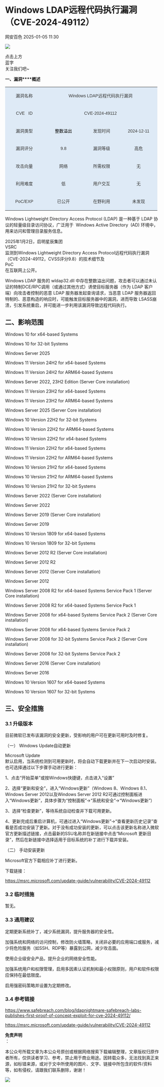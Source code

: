 #  Windows LDAP远程代码执行漏洞（CVE-2024-49112）   
 网安百色   2025-01-05 11:30  
  
![](https://mmbiz.qpic.cn/mmbiz_png/1QIbxKfhZo5lNbibXUkeIxDGJmD2Md5vK9ZGS15PBzhF8gRBMk6V7TXMVsSxyqn3vpLuXTg82nHzLRYicg7QtVJQ/640?wx_fmt=other&from=appmsg&wxfrom=5&wx_lazy=1&wx_co=1&tp=webp "")  
  
点击上方  
蓝字  
关注我们吧~  
  
**一、漏洞****概述**  
<table><tbody style="-webkit-tap-highlight-color: transparent;outline: 0px;visibility: visible;"><tr style="-webkit-tap-highlight-color: transparent;outline: 0px;height: 20.15pt;visibility: visible;"><td width="111.33333333333333" height="20" style="-webkit-tap-highlight-color: transparent;padding: 0cm 5.4pt;outline: 0px;word-break: break-all;border-width: 2.25pt 1.5pt 1.5pt 2.25pt;border-color: windowtext;background: rgb(222, 234, 246);visibility: visible;"><p style="-webkit-tap-highlight-color: transparent;outline: 0px;text-align: center;line-height: 25.5px;visibility: visible;"><span style="-webkit-tap-highlight-color: transparent;outline: 0px;font-family: 微软雅黑, sans-serif;color: rgb(51, 51, 51);font-size: 14px;visibility: visible;">漏洞名称<o:p style="-webkit-tap-highlight-color: transparent;outline: 0px;visibility: visible;"></o:p></span></p></td><td width="359.3333333333333" colspan="3" height="20" style="-webkit-tap-highlight-color: transparent;padding: 0cm 5.4pt;outline: 0px;word-break: break-all;border-top-width: 2.25pt;border-top-color: windowtext;border-right-width: 2.25pt;border-right-color: windowtext;border-bottom-width: 1.5pt;border-bottom-color: windowtext;border-left: none;background: rgb(222, 234, 246);visibility: visible;"><p style="-webkit-tap-highlight-color: transparent;outline: 0px;text-align: center;line-height: 25.5px;visibility: visible;"><span style="-webkit-tap-highlight-color: transparent;outline: 0px;font-size: 14px;font-family: 微软雅黑, sans-serif;color: rgb(51, 51, 51);visibility: visible;">Windows LDAP远程代码执行漏洞<o:p style="-webkit-tap-highlight-color: transparent;outline: 0px;visibility: visible;"></o:p></span></p></td></tr><tr style="-webkit-tap-highlight-color: transparent;outline: 0px;height: 20.15pt;visibility: visible;"><td width="108.33333333333333" height="20" style="-webkit-tap-highlight-color: transparent;padding: 0cm 5.4pt;outline: 0px;word-break: break-all;border-top: none;border-right-width: 1.5pt;border-right-color: windowtext;border-bottom-width: 1.5pt;border-bottom-color: windowtext;border-left-width: 2.25pt;border-left-color: windowtext;background: rgb(222, 234, 246);visibility: visible;"><p style="-webkit-tap-highlight-color: transparent;outline: 0px;text-align: center;line-height: 25.5px;visibility: visible;"><span style="-webkit-tap-highlight-color: transparent;outline: 0px;font-family: 微软雅黑, sans-serif;color: rgb(51, 51, 51);font-size: 14px;visibility: visible;">CVE   ID<o:p style="-webkit-tap-highlight-color: transparent;outline: 0px;visibility: visible;"></o:p></span></p></td><td width="339.3333333333333" colspan="3" height="20" style="-webkit-tap-highlight-color: transparent;padding: 0cm 5.4pt;outline: 0px;word-break: break-all;border-top: none;border-right-width: 2.25pt;border-right-color: windowtext;border-bottom-width: 1.5pt;border-bottom-color: windowtext;border-left: none;background: rgb(222, 234, 246);visibility: visible;"><p style="-webkit-tap-highlight-color: transparent;outline: 0px;text-align: center;line-height: 25.5px;visibility: visible;"><span style="-webkit-tap-highlight-color: transparent;outline: 0px;font-family: 微软雅黑, sans-serif;color: rgb(51, 51, 51);font-size: 14px;visibility: visible;">CVE-2024-49112<o:p style="-webkit-tap-highlight-color: transparent;outline: 0px;visibility: visible;"></o:p></span></p></td></tr><tr style="-webkit-tap-highlight-color: transparent;outline: 0px;height: 20.15pt;visibility: visible;"><td width="108.33333333333333" height="20" style="-webkit-tap-highlight-color: transparent;padding: 0cm 5.4pt;outline: 0px;word-break: break-all;border-top: none;border-right-width: 1.5pt;border-right-color: windowtext;border-bottom-width: 1.5pt;border-bottom-color: windowtext;border-left-width: 2.25pt;border-left-color: windowtext;background: rgb(222, 234, 246);visibility: visible;"><p style="-webkit-tap-highlight-color: transparent;outline: 0px;text-align: center;line-height: 25.5px;visibility: visible;"><span style="-webkit-tap-highlight-color: transparent;outline: 0px;font-family: 微软雅黑, sans-serif;color: rgb(51, 51, 51);font-size: 14px;visibility: visible;">漏洞类型<o:p style="-webkit-tap-highlight-color: transparent;outline: 0px;visibility: visible;"></o:p></span></p></td><td width="101.33333333333333" height="20" style="-webkit-tap-highlight-color: transparent;padding: 0cm 5.4pt;outline: 0px;word-break: break-all;border-top: none;border-right-width: 1.5pt;border-right-color: windowtext;border-bottom-width: 1.5pt;border-bottom-color: windowtext;border-left: none;background: rgb(222, 234, 246);visibility: visible;"><p style="-webkit-tap-highlight-color: transparent;outline: 0px;text-align: center;line-height: 25.5px;visibility: visible;"><span style="-webkit-tap-highlight-color: transparent;outline: 0px;font-family: 微软雅黑, sans-serif;color: black;font-size: 14px;visibility: visible;">整数溢出<o:p style="-webkit-tap-highlight-color: transparent;outline: 0px;visibility: visible;"></o:p></span></p></td><td width="90.33333333333333" height="20" style="-webkit-tap-highlight-color: transparent;padding: 0cm 5.4pt;outline: 0px;word-break: break-all;border-top: none;border-right-width: 1.5pt;border-right-color: windowtext;border-bottom-width: 1.5pt;border-bottom-color: windowtext;border-left: none;background: rgb(222, 234, 246);visibility: visible;"><p style="-webkit-tap-highlight-color: transparent;outline: 0px;text-align: center;line-height: 25.5px;visibility: visible;"><span style="-webkit-tap-highlight-color: transparent;outline: 0px;font-family: 微软雅黑, sans-serif;color: rgb(51, 51, 51);font-size: 14px;visibility: visible;">发现时间<o:p style="-webkit-tap-highlight-color: transparent;outline: 0px;visibility: visible;"></o:p></span></p></td><td width="104.33333333333333" height="20" style="-webkit-tap-highlight-color: transparent;padding: 0cm 5.4pt;outline: 0px;word-break: break-all;border-top: none;border-right-width: 2.25pt;border-right-color: windowtext;border-bottom-width: 1.5pt;border-bottom-color: windowtext;border-left: none;background: rgb(222, 234, 246);visibility: visible;"><p style="-webkit-tap-highlight-color: transparent;outline: 0px;text-align: center;line-height: 25.5px;visibility: visible;"><span style="-webkit-tap-highlight-color: transparent;outline: 0px;font-family: 微软雅黑, sans-serif;color: rgb(51, 51, 51);font-size: 14px;visibility: visible;">2024-12-11<o:p style="-webkit-tap-highlight-color: transparent;outline: 0px;visibility: visible;"></o:p></span></p></td></tr><tr style="-webkit-tap-highlight-color: transparent;outline: 0px;height: 20.15pt;visibility: visible;"><td width="108.33333333333333" height="20" style="-webkit-tap-highlight-color: transparent;padding: 0cm 5.4pt;outline: 0px;word-break: break-all;border-top: none;border-right-width: 1.5pt;border-right-color: windowtext;border-bottom-width: 1.5pt;border-bottom-color: windowtext;border-left-width: 2.25pt;border-left-color: windowtext;background: rgb(222, 234, 246);visibility: visible;"><p style="-webkit-tap-highlight-color: transparent;outline: 0px;text-align: center;line-height: 25.5px;visibility: visible;"><span style="-webkit-tap-highlight-color: transparent;outline: 0px;font-family: 微软雅黑, sans-serif;color: rgb(51, 51, 51);font-size: 14px;visibility: visible;">漏洞评分<o:p style="-webkit-tap-highlight-color: transparent;outline: 0px;visibility: visible;"></o:p></span></p></td><td width="111.33333333333333" height="20" style="-webkit-tap-highlight-color: transparent;padding: 0cm 5.4pt;outline: 0px;word-break: break-all;border-top: none;border-right-width: 1.5pt;border-right-color: windowtext;border-bottom-width: 1.5pt;border-bottom-color: windowtext;border-left: none;background: rgb(222, 234, 246);visibility: visible;"><p style="-webkit-tap-highlight-color: transparent;outline: 0px;text-align: center;line-height: 25.5px;visibility: visible;"><span style="-webkit-tap-highlight-color: transparent;outline: 0px;font-family: 微软雅黑, sans-serif;color: rgb(51, 51, 51);font-size: 14px;visibility: visible;">9.8<o:p style="-webkit-tap-highlight-color: transparent;outline: 0px;visibility: visible;"></o:p></span></p></td><td width="99.33333333333333" height="20" style="-webkit-tap-highlight-color: transparent;padding: 0cm 5.4pt;outline: 0px;word-break: break-all;border-top: none;border-right-width: 1.5pt;border-right-color: windowtext;border-bottom-width: 1.5pt;border-bottom-color: windowtext;border-left: none;background: rgb(222, 234, 246);visibility: visible;"><p style="-webkit-tap-highlight-color: transparent;outline: 0px;text-align: center;line-height: 25.5px;visibility: visible;"><span style="-webkit-tap-highlight-color: transparent;outline: 0px;font-family: 微软雅黑, sans-serif;color: rgb(51, 51, 51);font-size: 14px;visibility: visible;">漏洞等级<o:p style="-webkit-tap-highlight-color: transparent;outline: 0px;visibility: visible;"></o:p></span></p></td><td width="104.33333333333333" height="20" style="-webkit-tap-highlight-color: transparent;padding: 0cm 5.4pt;outline: 0px;word-break: break-all;border-top: none;border-right-width: 2.25pt;border-right-color: windowtext;border-bottom-width: 1.5pt;border-bottom-color: windowtext;border-left: none;background: rgb(222, 234, 246);visibility: visible;"><p style="-webkit-tap-highlight-color: transparent;outline: 0px;text-align: center;line-height: 25.5px;visibility: visible;"><span style="-webkit-tap-highlight-color: transparent;outline: 0px;font-family: 微软雅黑, sans-serif;color: rgb(51, 51, 51);font-size: 14px;visibility: visible;">高危<o:p style="-webkit-tap-highlight-color: transparent;outline: 0px;visibility: visible;"></o:p></span></p></td></tr><tr style="-webkit-tap-highlight-color: transparent;outline: 0px;visibility: visible;"><td width="108.33333333333333" style="-webkit-tap-highlight-color: transparent;padding: 0cm 5.4pt;outline: 0px;word-break: break-all;border-top: none;border-right-width: 1.5pt;border-right-color: windowtext;border-bottom-width: 1.5pt;border-bottom-color: windowtext;border-left-width: 2.25pt;border-left-color: windowtext;background: rgb(222, 234, 246);visibility: visible;"><p style="-webkit-tap-highlight-color: transparent;outline: 0px;text-align: center;line-height: 25.5px;visibility: visible;"><span style="-webkit-tap-highlight-color: transparent;outline: 0px;font-family: 微软雅黑, sans-serif;color: rgb(51, 51, 51);font-size: 14px;visibility: visible;">攻击向量<o:p style="-webkit-tap-highlight-color: transparent;outline: 0px;visibility: visible;"></o:p></span></p></td><td width="111.33333333333333" style="-webkit-tap-highlight-color: transparent;padding: 0cm 5.4pt;outline: 0px;word-break: break-all;border-top: none;border-right-width: 1.5pt;border-right-color: windowtext;border-bottom-width: 1.5pt;border-bottom-color: windowtext;border-left: none;background: rgb(222, 234, 246);visibility: visible;"><p style="-webkit-tap-highlight-color: transparent;outline: 0px;text-align: center;line-height: 25.5px;visibility: visible;"><span style="-webkit-tap-highlight-color: transparent;outline: 0px;font-family: 微软雅黑, sans-serif;color: rgb(51, 51, 51);font-size: 14px;visibility: visible;">网络<o:p style="-webkit-tap-highlight-color: transparent;outline: 0px;visibility: visible;"></o:p></span></p></td><td width="99.33333333333333" style="-webkit-tap-highlight-color: transparent;padding: 0cm 5.4pt;outline: 0px;word-break: break-all;border-top: none;border-right-width: 1.5pt;border-right-color: windowtext;border-bottom-width: 1.5pt;border-bottom-color: windowtext;border-left: none;background: rgb(222, 234, 246);visibility: visible;"><p style="-webkit-tap-highlight-color: transparent;outline: 0px;text-align: center;line-height: 25.5px;visibility: visible;"><span style="-webkit-tap-highlight-color: transparent;outline: 0px;font-family: 微软雅黑, sans-serif;color: rgb(51, 51, 51);font-size: 14px;visibility: visible;">所需权限<o:p style="-webkit-tap-highlight-color: transparent;outline: 0px;visibility: visible;"></o:p></span></p></td><td width="104.33333333333333" style="-webkit-tap-highlight-color: transparent;padding: 0cm 5.4pt;outline: 0px;word-break: break-all;border-top: none;border-right-width: 2.25pt;border-right-color: windowtext;border-bottom-width: 1.5pt;border-bottom-color: windowtext;border-left: none;background: rgb(222, 234, 246);visibility: visible;"><p style="-webkit-tap-highlight-color: transparent;outline: 0px;text-align: center;line-height: 25.5px;visibility: visible;"><span style="-webkit-tap-highlight-color: transparent;outline: 0px;font-family: 微软雅黑, sans-serif;color: rgb(51, 51, 51);font-size: 14px;visibility: visible;">无<o:p style="-webkit-tap-highlight-color: transparent;outline: 0px;visibility: visible;"></o:p></span></p></td></tr><tr style="-webkit-tap-highlight-color: transparent;outline: 0px;visibility: visible;"><td width="108.33333333333333" style="-webkit-tap-highlight-color: transparent;padding: 0cm 5.4pt;outline: 0px;word-break: break-all;border-top: none;border-right-width: 1.5pt;border-right-color: windowtext;border-bottom-width: 1.5pt;border-bottom-color: windowtext;border-left-width: 2.25pt;border-left-color: windowtext;background: rgb(222, 234, 246);visibility: visible;"><p style="-webkit-tap-highlight-color: transparent;outline: 0px;text-align: center;line-height: 25.5px;visibility: visible;"><span style="-webkit-tap-highlight-color: transparent;outline: 0px;font-family: 微软雅黑, sans-serif;color: rgb(51, 51, 51);font-size: 14px;visibility: visible;">利用难度<o:p style="-webkit-tap-highlight-color: transparent;outline: 0px;visibility: visible;"></o:p></span></p></td><td width="111.33333333333333" style="-webkit-tap-highlight-color: transparent;padding: 0cm 5.4pt;outline: 0px;word-break: break-all;border-top: none;border-right-width: 1.5pt;border-right-color: windowtext;border-bottom-width: 1.5pt;border-bottom-color: windowtext;border-left: none;background: rgb(222, 234, 246);visibility: visible;"><p style="-webkit-tap-highlight-color: transparent;outline: 0px;text-align: center;line-height: 25.5px;visibility: visible;"><span style="-webkit-tap-highlight-color: transparent;outline: 0px;font-family: 微软雅黑, sans-serif;color: rgb(51, 51, 51);font-size: 14px;visibility: visible;">低<o:p style="-webkit-tap-highlight-color: transparent;outline: 0px;visibility: visible;"></o:p></span></p></td><td width="99.33333333333333" style="-webkit-tap-highlight-color: transparent;padding: 0cm 5.4pt;outline: 0px;word-break: break-all;border-top: none;border-right-width: 1.5pt;border-right-color: windowtext;border-bottom-width: 1.5pt;border-bottom-color: windowtext;border-left: none;background: rgb(222, 234, 246);visibility: visible;"><p style="-webkit-tap-highlight-color: transparent;outline: 0px;text-align: center;line-height: 25.5px;visibility: visible;"><span style="-webkit-tap-highlight-color: transparent;outline: 0px;font-family: 微软雅黑, sans-serif;color: rgb(51, 51, 51);font-size: 14px;visibility: visible;">用户交互<o:p style="-webkit-tap-highlight-color: transparent;outline: 0px;visibility: visible;"></o:p></span></p></td><td width="104.33333333333333" style="-webkit-tap-highlight-color: transparent;padding: 0cm 5.4pt;outline: 0px;word-break: break-all;border-top: none;border-right-width: 2.25pt;border-right-color: windowtext;border-bottom-width: 1.5pt;border-bottom-color: windowtext;border-left: none;background: rgb(222, 234, 246);visibility: visible;"><p style="-webkit-tap-highlight-color: transparent;outline: 0px;text-align: center;line-height: 25.5px;visibility: visible;"><span style="-webkit-tap-highlight-color: transparent;outline: 0px;font-family: 微软雅黑, sans-serif;color: rgb(51, 51, 51);font-size: 14px;visibility: visible;">无<o:p style="-webkit-tap-highlight-color: transparent;outline: 0px;visibility: visible;"></o:p></span></p></td></tr><tr style="-webkit-tap-highlight-color: transparent;outline: 0px;visibility: visible;"><td width="108.33333333333333" style="-webkit-tap-highlight-color: transparent;padding: 0cm 5.4pt;outline: 0px;word-break: break-all;border-top: none;border-right-width: 1.5pt;border-right-color: windowtext;border-bottom-width: 2.25pt;border-bottom-color: windowtext;border-left-width: 2.25pt;border-left-color: windowtext;background: rgb(222, 234, 246);visibility: visible;"><p style="-webkit-tap-highlight-color: transparent;outline: 0px;text-align: center;line-height: 25.5px;visibility: visible;"><span style="-webkit-tap-highlight-color: transparent;outline: 0px;font-family: 微软雅黑, sans-serif;color: rgb(51, 51, 51);font-size: 14px;visibility: visible;">PoC/EXP<o:p style="-webkit-tap-highlight-color: transparent;outline: 0px;visibility: visible;"></o:p></span></p></td><td width="111.33333333333333" style="-webkit-tap-highlight-color: transparent;padding: 0cm 5.4pt;outline: 0px;word-break: break-all;border-top: none;border-right-width: 1.5pt;border-right-color: windowtext;border-bottom-width: 2.25pt;border-bottom-color: windowtext;border-left: none;background: rgb(222, 234, 246);visibility: visible;"><p style="-webkit-tap-highlight-color: transparent;outline: 0px;text-align: center;line-height: 25.5px;visibility: visible;"><span style="-webkit-tap-highlight-color: transparent;outline: 0px;font-family: 微软雅黑, sans-serif;color: rgb(51, 51, 51);font-size: 14px;visibility: visible;">已公开<o:p style="-webkit-tap-highlight-color: transparent;outline: 0px;visibility: visible;"></o:p></span></p></td><td width="99.33333333333333" style="-webkit-tap-highlight-color: transparent;padding: 0cm 5.4pt;outline: 0px;word-break: break-all;border-top: none;border-right-width: 1.5pt;border-right-color: windowtext;border-bottom-width: 2.25pt;border-bottom-color: windowtext;border-left: none;background: rgb(222, 234, 246);visibility: visible;"><p style="-webkit-tap-highlight-color: transparent;outline: 0px;text-align: center;line-height: 25.5px;visibility: visible;"><span style="-webkit-tap-highlight-color: transparent;outline: 0px;font-family: 微软雅黑, sans-serif;color: rgb(51, 51, 51);font-size: 14px;visibility: visible;">在野利用<o:p style="-webkit-tap-highlight-color: transparent;outline: 0px;visibility: visible;"></o:p></span></p></td><td width="104.33333333333333" style="-webkit-tap-highlight-color: transparent;padding: 0cm 5.4pt;outline: 0px;word-break: break-all;border-top: none;border-right-width: 2.25pt;border-right-color: windowtext;border-bottom-width: 2.25pt;border-bottom-color: windowtext;border-left: none;background: rgb(222, 234, 246);visibility: visible;"><p style="-webkit-tap-highlight-color: transparent;outline: 0px;text-align: center;line-height: 25.5px;visibility: visible;"><span style="-webkit-tap-highlight-color: transparent;outline: 0px;font-family: 微软雅黑, sans-serif;color: rgb(51, 51, 51);font-size: 14px;visibility: visible;">未发现<o:p style="-webkit-tap-highlight-color: transparent;outline: 0px;visibility: visible;"></o:p></span></p></td></tr></tbody></table>  
Windows Lightweight Directory Access Protocol (LDAP) 是一种基于 LDAP 协议的轻量级目录访问协议，广泛用于   
Windows Active Directory  
 (AD) 环境中，用来访问和管理目录服务信息。  
  
2025年1月2日，启明星辰集团  
VSRC  
监测到Windows Lightweight Directory Access Protocol远程代码执行漏洞（CVE-2024-49112，CVSS评分9.8）的技术细节及  
PoC  
在互联网上公开。  
  
Windows LDAP 服务的 wldap32.dll 中存在整数溢出问题，攻击者可以通过未认证的特制DCE/RPC调用（或通过其他方式）诱使目标服务器（作为 LDAP 客户端）向攻击者控制的恶意 LDAP 服务器发起查询请求，当恶意 LDAP 服务器返回特制的、恶意构造的响应时，可能触发目标服务器中的漏洞，进而导致 LSASS崩溃，引发系统重启，并可能进一步利用该漏洞导致远程代码执行。  
## 二、影响范围  
  
Windows 10 for x64-based Systems  
  
Windows 10 for 32-bit Systems  
  
Windows Server 2025  
  
Windows 11 Version 24H2 for x64-based Systems  
  
Windows 11 Version 24H2 for ARM64-based Systems  
  
Windows Server 2022, 23H2 Edition (Server Core installation)  
  
Windows 11 Version 23H2 for x64-based Systems  
  
Windows 11 Version 23H2 for ARM64-based Systems  
  
Windows Server 2025 (Server Core installation)  
  
Windows 10 Version 22H2 for 32-bit Systems  
  
Windows 10 Version 22H2 for ARM64-based Systems  
  
Windows 10 Version 22H2 for x64-based Systems  
  
Windows 11 Version 22H2 for x64-based Systems  
  
Windows 11 Version 22H2 for ARM64-based Systems  
  
Windows 10 Version 21H2 for x64-based Systems  
  
Windows 10 Version 21H2 for ARM64-based Systems  
  
Windows 10 Version 21H2 for 32-bit Systems  
  
Windows Server 2022 (Server Core installation)  
  
Windows Server 2022  
  
Windows Server 2019 (Server Core installation)  
  
Windows Server 2019  
  
Windows 10 Version 1809 for x64-based Systems  
  
Windows 10 Version 1809 for 32-bit Systems  
  
Windows Server 2012 R2 (Server Core installation)  
  
Windows Server 2012 R2  
  
Windows Server 2012 (Server Core installation)  
  
Windows Server 2012  
  
Windows Server 2008 R2 for x64-based Systems Service Pack 1 (Server Core installation)  
  
Windows Server 2008 R2 for x64-based Systems Service Pack 1  
  
Windows Server 2008 for x64-based Systems Service Pack 2 (Server Core installation)  
  
Windows Server 2008 for x64-based Systems Service Pack 2  
  
Windows Server 2008 for 32-bit Systems Service Pack 2 (Server Core installation)  
  
Windows Server 2008 for 32-bit Systems Service Pack 2  
  
Windows Server 2016 (Server Core installation)  
  
Windows Server 2016  
  
Windows 10 Version 1607 for x64-based Systems  
  
Windows 10 Version 1607 for 32-bit Systems  
  
## 三、安全措施  
### 3.1 升级版本  
  
目前微软已发布该漏洞的安全更新，受影响的用户可在更新可用时及时修复。  
  
（一） Windows Update自动更新  
  
Microsoft Update  
默认启用，当系统检测到可用更新时，将会自动下载更新并在下一次启动时安装。也可选择通过以下步骤手动进行更新：  
  
1、点击“开始菜单”或按Windows快捷键，点击进入“设置”  
  
2、选择“更新和安全”，进入“Windows更新”（Windows 8、Windows 8.1、Windows Server 2012以及Windows Server 2012 R2可通过控制面板进入“Windows更新”，具体步骤为“控制面板”->“系统和安全”->“Windows更新”）  
  
3、选择“检查更新”，等待系统自动检查并下载可用更新。  
  
4、更新完成后重启计算机，可通过进入“Windows更新”->“查看更新历史记录”查看是否成功安装了更新。对于没有成功安装的更新，可以点击该更新名称进入微软官方更新描述链接，点击最新的SSU名称并在新链接中点击“Microsoft 更新目录”，然后在新链接中选择适用于目标系统的补丁进行下载并安装。  
  
（二） 手动安装更新  
  
Microsoft官方下载相应补丁进行更新。  
  
下载链接：  
  
https://msrc.microsoft.com/update-guide/vulnerability/CVE-2024-49112  
### 3.2 临时措施  
  
暂无。  
### 3.3 通用建议  
  
定期更新系统补丁，减少系统漏洞，提升服务器的安全性。  
  
加强系统和网络的访问控制，修改防火墙策略，关闭非必要的应用端口或服务，减少将危险服务（如SSH、RDP等）暴露到公网，减少攻击面。  
  
使用企业级安全产品，提升企业的网络安全性能。  
  
加强系统用户和权限管理，启用多因素认证机制和最小权限原则，用户和软件权限应保持在最低限度。  
  
启用强密码策略并设置为定期修改。  
### 3.4 参考链接  
  
https://www.safebreach.com/blog/ldapnightmare-safebreach-labs-publishes-first-proof-of-concept-exploit-for-cve-2024-49112/  
  
https://msrc.microsoft.com/update-guide/vulnerability/CVE-2024-49112  
  
**免责声明**  
：  
  
本公众号所载文章为本公众号原创或根据网络搜索下载编辑整理，文章版权归原作者所有，仅供读者学习、参考，禁止用于商业用途。因转载众多，无法找到真正来源，如标错来源，或对于文中所使用的图片、文字、链接中所包含的软件/资料等，如有侵权，请跟我们联系删除，谢谢！  
  
![](https://mmbiz.qpic.cn/mmbiz_jpg/1QIbxKfhZo5lNbibXUkeIxDGJmD2Md5vKicbNtIkdNvibicL87FjAOqGicuxcgBuRjjolLcGDOnfhMdykXibWuH6DV1g/640?wx_fmt=other&from=appmsg&wxfrom=5&wx_lazy=1&wx_co=1&tp=webp "")  
  
  
